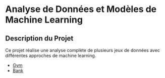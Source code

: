 # Analyse de Données et Modèles de Machine Learning

## Description du Projet

Ce projet réalise une analyse complète de plusieurs jeux de données avec différentes approches de machine learning.

- [Gym](/gym)
- [Bank](/bank)